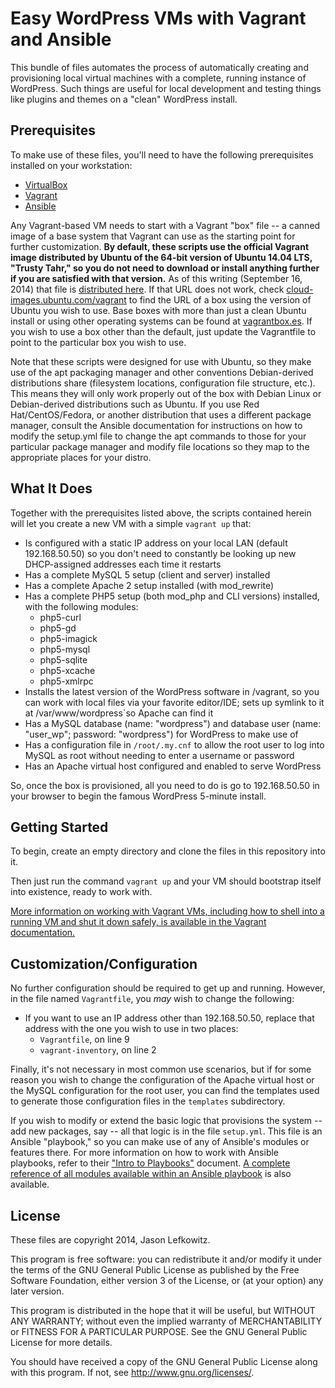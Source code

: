 # Easy WordPress VMs with Vagrant and Ansible

This bundle of files automates the process of automatically creating and provisioning local virtual machines with a complete, running instance of WordPress. Such things are useful for local development and testing things like plugins and themes on a "clean" WordPress install.

## Prerequisites

To make use of these files, you'll need to have the following prerequisites installed on your workstation:

* [VirtualBox](https://www.virtualbox.org/)
* [Vagrant](http://www.vagrantup.com/)
* [Ansible](http://www.ansibleworks.com)

Any Vagrant-based VM needs to start with a Vagrant "box" file -- a canned image of a base system that Vagrant can use as the starting point for further customization. **By default, these scripts use the official Vagrant image distributed by Ubuntu of the 64-bit version of Ubuntu 14.04 LTS, "Trusty Tahr," so you do not need to download or install anything further if you are satisfied with that version.** As of this writing (September 16, 2014) that file is [distributed here](https://vagrantcloud.com/ubuntu/boxes/trusty64). If that URL does not work, check [cloud-images.ubuntu.com/vagrant](http://cloud-images.ubuntu.com) to find the URL of a box using the version of Ubuntu you wish to use. Base boxes with more than just a clean Ubuntu install or using other operating systems can be found at [vagrantbox.es](http://www.vagrantbox.es/). If you wish to use a box other than the default, just update the Vagrantfile to point to the particular box you wish to use.

Note that these scripts were designed for use with Ubuntu, so they make use of the apt packaging manager and other conventions Debian-derived distributions share (filesystem locations, configuration file structure, etc.). This means they will only work properly out of the box with Debian Linux or Debian-derived distributions such as Ubuntu. If you use Red Hat/CentOS/Fedora, or another distribution that uses a different package manager, consult the Ansible documentation for instructions on how to modify the setup.yml file to change the apt commands to those for your particular package manager and modify file locations so they map to the appropriate places for your distro.

## What It Does

Together with the prerequisites listed above, the scripts contained herein will let you create a new VM with a simple `vagrant up` that:

* Is configured with a static IP address on your local LAN (default 192.168.50.50) so you don't need to constantly be looking up new DHCP-assigned addresses each time it restarts
* Has a complete MySQL 5 setup (client and server) installed
* Has a complete Apache 2 setup installed (with mod_rewrite)
* Has a complete PHP5 setup (both mod_php and CLI versions) installed, with the following modules:
    * php5-curl
    * php5-gd
    * php5-imagick
    * php5-mysql
    * php5-sqlite
    * php5-xcache
    * php5-xmlrpc
* Installs the latest version of the WordPress software in /vagrant, so you can work with local files via your favorite editor/IDE; sets up symlink to it at /var/www/wordpress`so Apache can find it
* Has a MySQL database (name: "wordpress") and database user (name: "user_wp"; password: "wordpress") for WordPress to make use of
* Has a configuration file in `/root/.my.cnf` to allow the root user to log into MySQL as root without needing to enter a username or password
* Has an Apache virtual host configured and enabled to serve WordPress

So, once the box is provisioned, all you need to do is go to 192.168.50.50 in your browser to begin the famous WordPress 5-minute install.

## Getting Started

To begin, create an empty directory and clone the files in this repository into it.

Then just run the command `vagrant up` and your VM should bootstrap itself into existence, ready to work with. 

[More information on working with Vagrant VMs, including how to shell into a running VM and shut it down safely, is available in the Vagrant documentation.](http://docs.vagrantup.com/v2/getting-started/index.html)

## Customization/Configuration

No further configuration should be required to get up and running. However, in the file named `Vagrantfile`, you *may* wish to change the following:

* If you want to use an IP address other than 192.168.50.50, replace that address with the one you wish to use in two places:
    * `Vagrantfile`, on line 9
    * `vagrant-inventory`, on line 2

Finally, it's not necessary in most common use scenarios, but if for some reason you wish to change the configuration of the Apache virtual host or the MySQL configuration for the root user, you can find the templates used to generate those configuration files in the `templates` subdirectory.

If you wish to modify or extend the basic logic that provisions the system -- add new packages, say -- all that logic is in the file `setup.yml`. This file is an Ansible "playbook," so you can make use of any of Ansible's modules or features there. For more information on how to work with Ansible playbooks, refer to their ["Intro to Playbooks"](http://www.ansibleworks.com/docs/playbooks.html) document. [A complete reference of all modules available within an Ansible playbook](http://www.ansibleworks.com/docs/modules.html) is also available.

## License

These files are copyright 2014, Jason Lefkowitz.

This program is free software: you can redistribute it and/or modify it under the terms of the GNU General Public License as published by the Free Software Foundation, either version 3 of the License, or (at your option) any later version.

This program is distributed in the hope that it will be useful, but WITHOUT ANY WARRANTY; without even the implied warranty of MERCHANTABILITY or FITNESS FOR A PARTICULAR PURPOSE.  See the GNU General Public License for more details.

You should have received a copy of the GNU General Public License along with this program.  If not, see <http://www.gnu.org/licenses/>.
